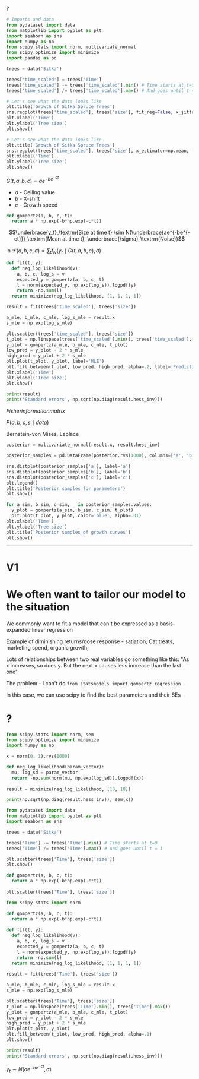 _?_

```python
# Imports and data
from pydataset import data
from matplotlib import pyplot as plt
import seaborn as sns
import numpy as np
from scipy.stats import norm, multivariate_normal
from scipy.optimize import minimize
import pandas as pd

trees = data('Sitka')

trees['time_scaled'] = trees['Time']
trees['time_scaled'] -= trees['time_scaled'].min() # Time starts at t=0
trees['time_scaled'] /= trees['time_scaled'].max() # And goes until t = 1
```

```python
# Let's see what the data looks like
plt.title('Growth of Sitka Spruce Trees')
sns.regplot(trees['time_scaled'], trees['size'], fit_reg=False, x_jitter=.03)
plt.xlabel('Time')
plt.ylabel('Tree size')
plt.show()
```

```python
# Let's see what the data looks like
plt.title('Growth of Sitka Spruce Trees')
sns.regplot(trees['time_scaled'], trees['size'], x_estimator=np.mean, fit_reg=False)
plt.xlabel('Time')
plt.ylabel('Tree size')
plt.show()
```

$G(t, a, b, c) = ae^{-be^{-ct}}$

- $a$ - Ceiling value
- $b$ - X-shift
- $c$ - Growth speed

```python
def gompertz(a, b, c, t):
  return a * np.exp(-b*np.exp(-c*t))
```

$$\underbrace{y_t}_\textrm{Size at time t} \sim N(\underbrace{ae^{-be^{-ct}}}_\textrm{Mean at time t}, \underbrace{\sigma}_\textrm{Noise})$$

$\text{ln } \mathcal{L}(a, b, c, \sigma) = \sum_t f_{N}(y_t \mid G(t, a, b, c), \sigma)$

```python
def fit(t, y):
  def neg_log_likelihood(v):
    a, b, c, log_s = v
    expected_y = gompertz(a, b, c, t)
    l = norm(expected_y, np.exp(log_s)).logpdf(y)
    return -np.sum(l)
  return minimize(neg_log_likelihood, [1, 1, 1, 1])
```

```python
result = fit(trees['time_scaled'], trees['size'])

a_mle, b_mle, c_mle, log_s_mle = result.x
s_mle = np.exp(log_s_mle)

plt.scatter(trees['time_scaled'], trees['size'])
t_plot = np.linspace(trees['time_scaled'].min(), trees['time_scaled'].max())
y_plot = gompertz(a_mle, b_mle, c_mle, t_plot)
low_pred = y_plot - 2 * s_mle
high_pred = y_plot + 2 * s_mle
plt.plot(t_plot, y_plot, label='MLE')
plt.fill_between(t_plot, low_pred, high_pred, alpha=.2, label='Prediction interval')
plt.xlabel('Time')
plt.ylabel('Tree size')
plt.show()
```

```python
print(result)
print('Standard errors', np.sqrt(np.diag(result.hess_inv)))
```

$Fisher information matrix$

$P(a, b, c, s \mid data)$

Bernstein-von Mises, Laplace

```python
posterior = multivariate_normal(result.x, result.hess_inv)

posterior_samples = pd.DataFrame(posterior.rvs(1000), columns=['a', 'b', 'c', 'log_sigma'])

sns.distplot(posterior_samples['a'], label='a')
sns.distplot(posterior_samples['b'], label='b')
sns.distplot(posterior_samples['c'], label='c')
plt.legend()
plt.title('Posterior samples for parameters')
plt.show()
```

```python
for a_sim, b_sim, c_sim, _ in posterior_samples.values:
  y_plot = gompertz(a_sim, b_sim, c_sim, t_plot)
  plt.plot(t_plot, y_plot, color='blue', alpha=.01)
plt.xlabel('Time')
plt.ylabel('Tree size')
plt.title('Posterior samples of growth curves')
plt.show()
```

----------------------
# V1

# We often want to tailor our model to the situation

We commonly want to fit a model that can't be expressed as a basis-expanded linear regression

Example of diminishing returns/dose response - satiation, Cat treats, marketing spend, organic growth;

Lots of relationships between two real variables go something like this: "As x increases, so does y. But the next x causes less increase than the last one"

The problem - I can't do `from statsmodels import gompertz_regression`

In this case, we can use scipy to find the best parameters and their SEs

# ?

```python
from scipy.stats import norm, sem
from scipy.optimize import minimize
import numpy as np

x = norm(0, 1).rvs(1000)

def neg_log_likelihood(param_vector):
  mu, log_sd = param_vector
  return -np.sum(norm(mu, np.exp(log_sd)).logpdf(x))
  
result = minimize(neg_log_likelihood, [10, 10])

print(np.sqrt(np.diag(result.hess_inv)), sem(x))
```

```python
from pydataset import data
from matplotlib import pyplot as plt
import seaborn as sns

trees = data('Sitka')

trees['Time'] -= trees['Time'].min() # Time starts at t=0
trees['Time'] /= trees['Time'].max() # And goes until t = 1

plt.scatter(trees['Time'], trees['size'])
plt.show()

def gompertz(a, b, c, t):
  return a * np.exp(-b*np.exp(-c*t))
  
plt.scatter(trees['Time'], trees['size'])

from scipy.stats import norm

def gompertz(a, b, c, t):
  return a * np.exp(-b*np.exp(-c*t))
  
def fit(t, y):
  def neg_log_likelihood(v):
    a, b, c, log_s = v
    expected_y = gompertz(a, b, c, t)
    l = norm(expected_y, np.exp(log_s)).logpdf(y)
    return -np.sum(l)
  return minimize(neg_log_likelihood, [1, 1, 1, 1])
  
result = fit(trees['Time'], trees['size'])

a_mle, b_mle, c_mle, log_s_mle = result.x
s_mle = np.exp(log_s_mle)

plt.scatter(trees['Time'], trees['size'])
t_plot = np.linspace(trees['Time'].min(), trees['Time'].max())
y_plot = gompertz(a_mle, b_mle, c_mle, t_plot)
low_pred = y_plot - 2 * s_mle
high_pred = y_plot + 2 * s_mle
plt.plot(t_plot, y_plot)
plt.fill_between(t_plot, low_pred, high_pred, alpha=.1)
plt.show()

print(result)
print('Standard errors', np.sqrt(np.diag(result.hess_inv)))
```

$y_t \sim N(ae^{-be^{-ct}}, \sigma)$
